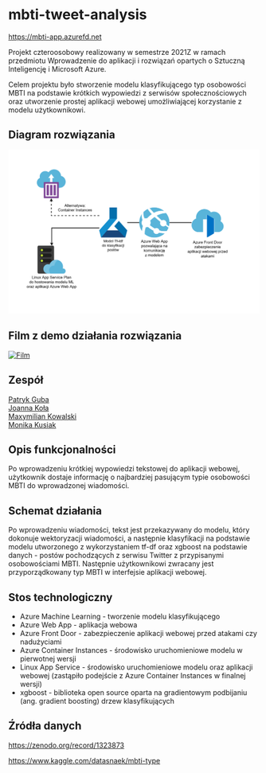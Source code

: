 # mbti-tweet-analysis

https://mbti-app.azurefd.net

Projekt czteroosobowy realizowany w semestrze 2021Z w ramach przedmiotu Wprowadzenie do aplikacji i rozwiązań opartych o Sztuczną Inteligencję i Microsoft Azure.  

Celem projektu było stworzenie modelu klasyfikującego typ osobowości MBTI na podstawie krótkich wypowiedzi z serwisów społecznościowych oraz utworzenie prostej aplikacji webowej umożliwiającej korzystanie z modelu użytkownikowi.

## Diagram rozwiązania
![Diagram](https://raw.githubusercontent.com/gubapatryk/mbti-tweet-analysis/master/diagram.png)

## Film z demo działania rozwiązania

[![Film](https://img.youtube.com/vi/yuXHhs27Xmw/0.jpg)](https://www.youtube.com/watch?v=yuXHhs27Xmw)  

## Zespół
[Patryk Guba](https://github.com/gubapatryk)  
[Joanna Koła](https://github.com/Jannixen)   
[Maxymilian Kowalski](https://github.com/maxxx958)  
[Monika Kusiak](https://github.com/KitsunesWrath)

## Opis funkcjonalności

Po wprowadzeniu krótkiej wypowiedzi tekstowej do aplikacji webowej, użytkownik dostaje informację o najbardziej pasującym typie osobowości MBTI do wprowadzonej wiadomości.

## Schemat działania

Po wprowadzeniu wiadomości, tekst jest przekazywany do modelu, który dokonuje wektoryzacji wiadomości, a następnie klasyfikacji na podstawie modelu utworzonego z wykorzystaniem tf-df oraz xgboost na podstawie danych - postów pochodzących z serwisu Twitter z przypisanymi osobowościami MBTI. Następnie użytkownikowi zwracany jest przyporządkowany typ MBTI w interfejsie aplikacji webowej.

## Stos technologiczny

 - Azure Machine Learning - tworzenie modelu klasyfikującego 
 - Azure Web App - aplikacja webowa
 - Azure Front Door - zabezpieczenie aplikacji webowej przed atakami czy nadużyciami
 - Azure Container Instances - środowisko uruchomieniowe modelu w pierwotnej wersji
 - Linux App Service - środowisko uruchomieniowe modelu oraz aplikacji webowej (zastąpiło podejście z Azure Container Instances w finalnej wersji)
 - xgboost - biblioteka open source oparta na gradientowym podbijaniu (ang. gradient boosting) drzew klasyfikujących

## Źródła danych 

https://zenodo.org/record/1323873

https://www.kaggle.com/datasnaek/mbti-type
